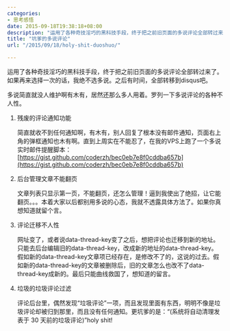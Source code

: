 ```yaml
---
categories:
- 思考感悟
date: 2015-09-18T19:38:18+08:00
description: "运用了各种奇技淫巧的黑科技手段，终于把之前旧页面的多说评论全部转过来了。"
title: "坑爹的多说评论"
url: "/2015/09/18/holy-shit-duoshuo/"

---
```


运用了各种奇技淫巧的黑科技手段，终于把之前旧页面的多说评论全部转过来了。如果再来选择一次的话，我绝不选多说。之后有时间，全部转移到disqus吧。

多说简直就没人维护啊有木有，居然还那么多人用着。罗列一下多说评论的各种不人性。

<!--more-->

1. 残废的评论通知功能

    简直就收不到任何通知啊，有木有，别人回复了根本没有邮件通知，页面右上角的弹框通知也木有啊。直到上周实在不能忍了，在我的VPS上跑了一个多说实时邮件提醒脚本：[https://gist.github.com/coderzh/bec0eb7e8f0cddba657b](https://gist.github.com/coderzh/bec0eb7e8f0cddba657b)

1. 后台管理文章不能翻页

    文章列表只显示第一页，不能翻页，还怎么管理！逼到我使出了绝招，让它能翻页。。。本着大家以后都别用多说的心态，我就不透露具体方法了。如果你真想知道就留个言。

1. 评论迁移不人性

    网址变了，或者说data-thread-key变了之后，想把评论也迁移到新的地址。只能去后台编辑旧的data-thread-key，改成新的地址的data-thread-key。假如新的data-thread-key文章项已经存在，是修改不了的，这说的过去。假如新的data-thread-key的文章被删除后，旧的文章怎么也改不了data-thread-key成新的。最后只能曲线救国了，想知道的留言。

1. 垃圾的垃圾评论过滤

    评论后台里，偶然发现“垃圾评论”一项，而且发现里面有东西，明明不像是垃圾评论却被归到那里，而且没有任何通知。更坑爹的是：“(系统将自动清理发表于 30 天前的垃圾评论)”holy shit!

